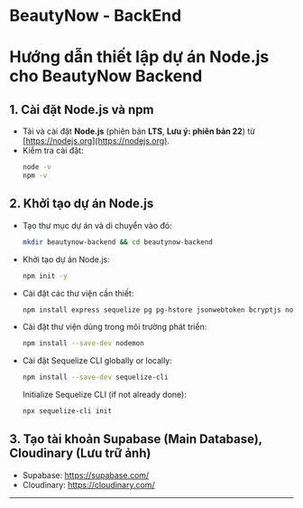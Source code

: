 # BeautyNow - BackEnd


# Hướng dẫn thiết lập dự án Node.js cho BeautyNow Backend

## 1. Cài đặt Node.js và npm

- Tải và cài đặt **Node.js** (phiên bản **LTS**, **Lưu ý: phiên bản 22**) từ [https://nodejs.org](https://nodejs.org).
- Kiểm tra cài đặt:
  ```bash
  node -v
  npm -v
  ```

## 2. Khởi tạo dự án Node.js

* Tạo thư mục dự án và di chuyển vào đó:

  ```bash
  mkdir beautynow-backend && cd beautynow-backend
  ```

* Khởi tạo dự án Node.js:

  ```bash
  npm init -y
  ```

* Cài đặt các thư viện cần thiết:

  ```bash
  npm install express sequelize pg pg-hstore jsonwebtoken bcryptjs nodemailer multer dotenv inquirer cloudinary
  ```

* Cài đặt thư viện dùng trong môi trường phát triển:

  ```bash
  npm install --save-dev nodemon
  ```

* Cài đặt Sequelize CLI globally or locally:
  ```bash
  npm install --save-dev sequelize-cli
  ```
  Initialize Sequelize CLI (if not already done):
  ```bash
  npx sequelize-cli init
  ```

## 3. Tạo tài khoản Supabase (Main Database), Cloudinary (Lưu trữ ảnh)

* Supabase: https://supabase.com/
* Cloudinary: https://cloudinary.com/

---
